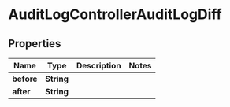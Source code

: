 

# AuditLogControllerAuditLogDiff


## Properties

| Name | Type | Description | Notes |
|------------ | ------------- | ------------- | -------------|
|**before** | **String** |  |  |
|**after** | **String** |  |  |



